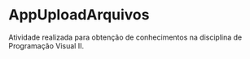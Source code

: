 # AppUploadArquivos
Atividade realizada para obtenção de conhecimentos na disciplina de Programação Visual II.
